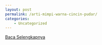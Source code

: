 ```yaml
---
layout: post
permalink: /arti-mimpi-warna-cincin-pudar/
categories:
    - Uncategorized
---
```


[Baca Selengkapnya](/02)